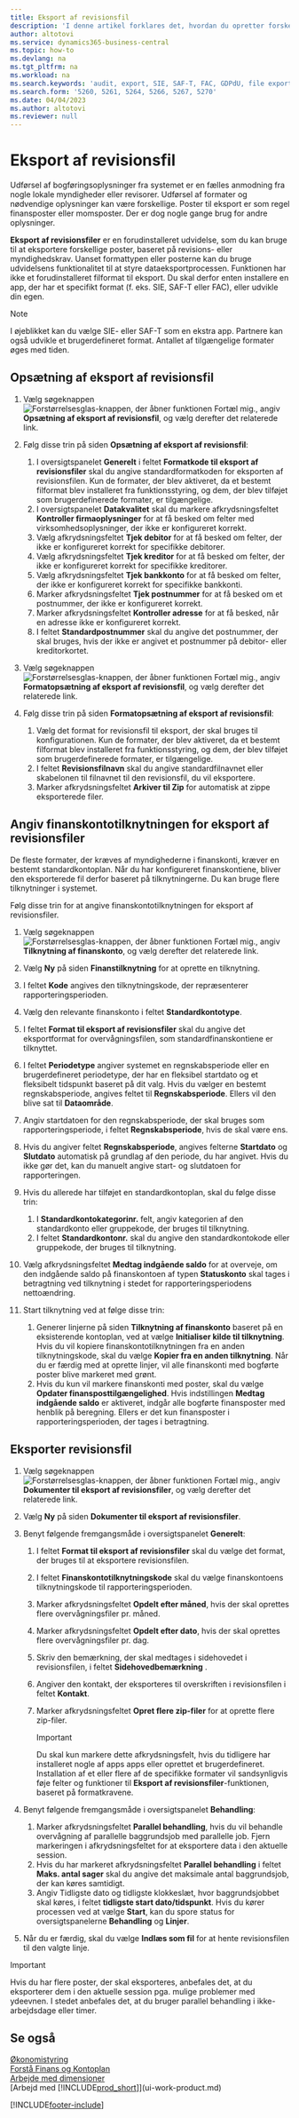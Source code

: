 ```yaml
---
title: Eksport af revisionsfil
description: 'I denne artikel forklares det, hvordan du opretter forskellige eksportformater og derefter bruger dem, baseret på revisions- eller myndighedskrav.'
author: altotovi
ms.service: dynamics365-business-central
ms.topic: how-to
ms.devlang: na
ms.tgt_pltfrm: na
ms.workload: na
ms.search.keywords: 'audit, export, SIE, SAF-T, FAC, GDPdU, file export'
ms.search.form: '5260, 5261, 5264, 5266, 5267, 5270'
ms.date: 04/04/2023
ms.author: altotovi
ms.reviewer: null
---
```


# Eksport af revisionsfil

Udførsel af bogføringsoplysninger fra systemet er en fælles anmodning fra nogle lokale myndigheder eller revisorer. Udførsel af formater og nødvendige oplysninger kan være forskellige. Poster til eksport er som regel finansposter eller momsposter. Der er dog nogle gange brug for andre oplysninger.

**Eksport af revisionsfiler** er en forudinstalleret udvidelse, som du kan bruge til at eksportere forskellige poster, baseret på revisions- eller myndighedskrav. Uanset formattypen eller posterne kan du bruge udvidelsens funktionalitet til at styre dataeksportprocessen. Funktionen har ikke et forudinstalleret filformat til eksport. Du skal derfor enten installere en app, der har et specifikt format (f. eks. SIE, SAF-T eller FAC), eller udvikle din egen.

> [!NOTE]
> I øjeblikket kan du vælge SIE- eller SAF-T som en ekstra app. Partnere kan også udvikle et brugerdefineret format. Antallet af tilgængelige formater øges med tiden.

## Opsætning af eksport af revisionsfil

1. Vælg søgeknappen ![Forstørrelsesglas-knappen, der åbner funktionen Fortæl mig.](media/ui-search/search_small.png "Fortæl mig, hvad du vil foretage dig"), angiv **Opsætning af eksport af revisionsfil**, og vælg derefter det relaterede link.
2. Følg disse trin på siden **Opsætning af eksport af revisionsfil**:

    1. I oversigtspanelet **Generelt** i feltet **Formatkode til eksport af revisionsfiler** skal du angive standardformatkoden for eksporten af revisionsfilen. Kun de formater, der blev aktiveret, da et bestemt filformat blev installeret fra funktionsstyring, og dem, der blev tilføjet som brugerdefinerede formater, er tilgængelige.
    2. I oversigtspanelet **Datakvalitet** skal du markere afkrydsningsfeltet **Kontroller firmaoplysninger** for at få besked om felter med virksomhedsoplysninger, der ikke er konfigureret korrekt.
    3. Vælg afkrydsningsfeltet **Tjek debitor** for at få besked om felter, der ikke er konfigureret korrekt for specifikke debitorer.
    4. Vælg afkrydsningsfeltet **Tjek kreditor** for at få besked om felter, der ikke er konfigureret korrekt for specifikke kreditorer.
    5. Vælg afkrydsningsfeltet **Tjek bankkonto** for at få besked om felter, der ikke er konfigureret korrekt for specifikke bankkonti.
    6. Marker afkrydsningsfeltet **Tjek postnummer** for at få besked om et postnummer, der ikke er konfigureret korrekt.
    7. Marker afkrydsningsfeltet **Kontroller adresse** for at få besked, når en adresse ikke er konfigureret korrekt.
    8. I feltet **Standardpostnummer** skal du angive det postnummer, der skal bruges, hvis der ikke er angivet et postnummer på debitor- eller kreditorkortet.

3. Vælg søgeknappen ![Forstørrelsesglas-knappen, der åbner funktionen Fortæl mig.](media/ui-search/search_small.png "Fortæl mig, hvad du vil foretage dig"), angiv **Formatopsætning af eksport af revisionsfil**, og vælg derefter det relaterede link.
4. Følg disse trin på siden **Formatopsætning af eksport af revisionsfil**:

    1. Vælg det format for revisionsfil til eksport, der skal bruges til konfigurationen. Kun de formater, der blev aktiveret, da et bestemt filformat blev installeret fra funktionsstyring, og dem, der blev tilføjet som brugerdefinerede formater, er tilgængelige.
    2. I feltet **Revisionsfilnavn** skal du angive standardfilnavnet eller skabelonen til filnavnet til den revisionsfil, du vil eksportere.
    3. Marker afkrydsningsfeltet **Arkiver til Zip** for automatisk at zippe eksporterede filer.

## Angiv finanskontotilknytningen for eksport af revisionsfiler

De fleste formater, der kræves af myndighederne i finanskonti, kræver en bestemt standardkontoplan. Når du har konfigureret finanskontiene, bliver den eksporterede fil derfor baseret på tilknytningerne. Du kan bruge flere tilknytninger i systemet.

Følg disse trin for at angive finanskontotilknytningen for eksport af revisionsfiler.

1. Vælg søgeknappen ![Forstørrelsesglas-knappen, der åbner funktionen Fortæl mig.](media/ui-search/search_small.png "Fortæl mig, hvad du vil foretage dig"), angiv **Tilknytning af finanskonto**, og vælg derefter det relaterede link.
2. Vælg **Ny** på siden **Finanstilknytning** for at oprette en tilknytning.
3. I feltet **Kode** angives den tilknytningskode, der repræsenterer rapporteringsperioden.
4. Vælg den relevante finanskonto i feltet **Standardkontotype**.
5. I feltet **Format til eksport af revisionsfiler** skal du angive det eksportformat for overvågningsfilen, som standardfinanskontiene er tilknyttet.
6. I feltet **Periodetype** angiver systemet en regnskabsperiode eller en brugerdefineret periodetype, der har en fleksibel startdato og et fleksibelt tidspunkt baseret på dit valg. Hvis du vælger en bestemt regnskabsperiode, angives feltet til **Regnskabsperiode**. Ellers vil den blive sat til **Dataområde**.
7. Angiv startdatoen for den regnskabsperiode, der skal bruges som rapporteringsperiode, i feltet **Regnskabsperiode**, hvis de skal være ens.
8. Hvis du angiver feltet **Regnskabsperiode**, angives felterne **Startdato** og **Slutdato** automatisk på grundlag af den periode, du har angivet. Hvis du ikke gør det, kan du manuelt angive start- og slutdatoen for rapporteringen.
9. Hvis du allerede har tilføjet en standardkontoplan, skal du følge disse trin:

    1. I **Standardkontokategorinr.** felt, angiv kategorien af den standardkonto eller gruppekode, der bruges til tilknytning.
    2. I feltet **Standardkontonr.** skal du angive den standardkontokode eller gruppekode, der bruges til tilknytning.

10. Vælg afkrydsningsfeltet **Medtag indgående saldo** for at overveje, om den indgående saldo på finanskontoen af typen **Statuskonto** skal tages i betragtning ved tilknytning i stedet for rapporteringsperiodens nettoændring.
11. Start tilknytning ved at følge disse trin:

    1. Generer linjerne på siden **Tilknytning af finanskonto** baseret på en eksisterende kontoplan, ved at vælge **Initialiser kilde til tilknytning**. Hvis du vil kopiere finanskontotilknytningen fra en anden tilknytningskode, skal du vælge **Kopier fra en anden tilknytning**. Når du er færdig med at oprette linjer, vil alle finanskonti med bogførte poster blive markeret med grønt.
    2. Hvis du kun vil markere finanskonti med poster, skal du vælge **Opdater finansposttilgængelighed**. Hvis indstillingen **Medtag indgående saldo** er aktiveret, indgår alle bogførte finansposter med henblik på beregning. Ellers er det kun finansposter i rapporteringsperioden, der tages i betragtning.

## Eksporter revisionsfil

1. Vælg søgeknappen ![Forstørrelsesglas-knappen, der åbner funktionen Fortæl mig.](media/ui-search/search_small.png "Fortæl mig, hvad du vil foretage dig"), angiv **Dokumenter til eksport af revisionsfiler**, og vælg derefter det relaterede link.
2. Vælg **Ny** på siden **Dokumenter til eksport af revisionsfiler**.
3. Benyt følgende fremgangsmåde i oversigtspanelet **Generelt**:

    1. I feltet **Format til eksport af revisionsfiler** skal du vælge det format, der bruges til at eksportere revisionsfilen.
    2. I feltet **Finanskontotilknytningskode** skal du vælge finanskontoens tilknytningskode til rapporteringsperioden.
    3. Marker afkrydsningsfeltet **Opdelt efter måned**, hvis der skal oprettes flere overvågningsfiler pr. måned.
    4. Marker afkrydsningsfeltet **Opdelt efter dato**, hvis der skal oprettes flere overvågningsfiler pr. dag.
    5. Skriv den bemærkning, der skal medtages i sidehovedet i revisionsfilen, i feltet **Sidehovedbemærkning** .
    6. Angiver den kontakt, der eksporteres til overskriften i revisionsfilen i feltet **Kontakt**.
    7. Marker afkrydsningsfeltet **Opret flere zip-filer** for at oprette flere zip-filer.

        > [!IMPORTANT]
        > Du skal kun markere dette afkrydsningsfelt, hvis du tidligere har installeret nogle af apps apps eller oprettet et brugerdefineret. Installation af et eller flere af de specifikke formater vil sandsynligvis føje felter og funktioner til **Eksport af revisionsfiler**-funktionen, baseret på formatkravene.

4. Benyt følgende fremgangsmåde i oversigtspanelet **Behandling**:

    1. Marker afkrydsningsfeltet **Parallel behandling**, hvis du vil behandle overvågning af parallelle baggrundsjob med parallelle job. Fjern markeringen i afkrydsningsfeltet for at eksportere data i den aktuelle session.
    2. Hvis du har markeret afkrydsningsfeltet **Parallel behandling** i feltet **Maks. antal sager** skal du angive det maksimale antal baggrundsjob, der kan køres samtidigt.
    3. Angiv Tidligste dato og tidligste klokkeslæt, hvor baggrundsjobbet skal køres, i feltet **tidligste start dato/tidspunkt**. Hvis du kører processen ved at vælge **Start**, kan du spore status for oversigtspanelerne **Behandling** og **Linjer**.

5. Når du er færdig, skal du vælge **Indlæs som fil** for at hente revisionsfilen til den valgte linje.

> [!IMPORTANT]
> Hvis du har flere poster, der skal eksporteres, anbefales det, at du eksporterer dem i den aktuelle session pga. mulige problemer med ydeevnen. I stedet anbefales det, at du bruger parallel behandling i ikke-arbejdsdage eller timer.

## Se også

[Økonomistyring](finance.md)  
[Forstå Finans og Kontoplan](finance-general-ledger.md)  
[Arbejde med dimensioner](finance-dimensions.md)  
[Arbejd med [!INCLUDE[prod_short](includes/prod_short.md)]](ui-work-product.md)

[!INCLUDE[footer-include](includes/footer-banner.md)]
